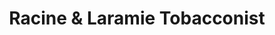---
title: "Racine & Laramie Tobacconist"
url: /san-diego/racine-and-laramie-tobacconist/
shop: tobacco
---